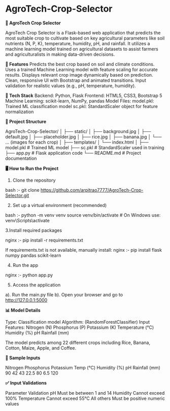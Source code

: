 # AgroTech-Crop-Selector
**🌱 AgroTech Crop Selector**

AgroTech Crop Selector is a Flask-based web application that predicts the most suitable crop to cultivate based on key agricultural parameters like soil nutrients (N, P, K), temperature, humidity, pH, and rainfall. It utilizes a machine learning model trained on agricultural datasets to assist farmers and agriculturalists in making data-driven decisions.

**🚀 Features**
Predicts the best crop based on soil and climate conditions.
Uses a trained Machine Learning model with feature scaling for accurate results.
Displays relevant crop image dynamically based on prediction.
Clean, responsive UI with Bootstrap and animated transitions.
Input validation for realistic values (e.g., pH, temperature, humidity).

**🧠 Tech Stack**
Backend: Python, Flask
Frontend: HTML5, CSS3, Bootstrap 5
Machine Learning: scikit-learn, NumPy, pandas
Model Files:
model.pkl: Trained ML classification model
sc.pkl: StandardScaler object for feature normalization

**📂 Project Structure**

AgroTech-Crop-Selector/
│
├── static/
│   ├── background.jpg
│   ├── default.jpg
│   ├── placeholder.jpg
│   ├── rice.jpg
│   ├── banana.jpg
│   └── ... (images for each crop)
│
├── templates/
│   └── index.html
│
├── model.pkl               # Trained ML model
├── sc.pkl                  # StandardScaler used in training
├── app.py                  # Flask application code
└── README.md               # Project documentation

**🖥️ How to Run the Project**

1. Clone the repository

bash :-
git clone https://github.com/arpitrao7777/AgroTech-Crop-Selector.git

2. Set up a virtual environment (recommended)

bash :-
python -m venv venv
source venv/bin/activate  # On Windows use: venv\Scripts\activate

3.Install required packages

nginx :-
pip install -r requirements.txt

If requirements.txt is not available, manually install:
nginx :-
pip install flask numpy pandas scikit-learn

4. Run the app

nginx :-
python app.py

5. Access the application

a). Run the main.py file
b). Open your browser and go to http://127.0.0.1:5000

**📊 Model Details**

Type: Classification model
Algorithm: (RandomForestClassifier)
Input Features:
Nitrogen (N)
Phosphorus (P)
Potassium (K)
Temperature (°C)
Humidity (%)
pH
Rainfall (mm)

The model predicts among 22 different crops including Rice, Banana, Cotton, Maize, Apple, and Coffee.

**🧪 Sample Inputs**

Nitrogen	Phosphorus	Potassium	Temp (°C)	Humidity (%)	pH	  Rainfall (mm)
90      	42        	43	      22.5	    80	          6.5	  120

**✅ Input Validations**

Parameter	Validation
pH	Must be between 1 and 14
Humidity	Cannot exceed 100%
Temperature	Cannot exceed 55°C
All others	Must be positive numeric values
